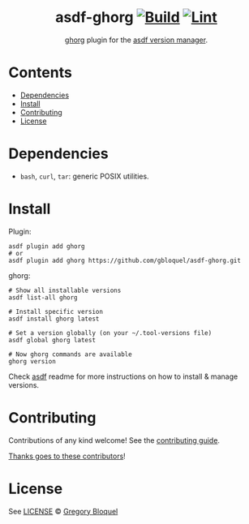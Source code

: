 <div align="center">

# asdf-ghorg [![Build](https://github.com/gbloquel/asdf-ghorg/actions/workflows/build.yml/badge.svg)](https://github.com/gbloquel/asdf-ghorg/actions/workflows/build.yml) [![Lint](https://github.com/gbloquel/asdf-ghorg/actions/workflows/lint.yml/badge.svg)](https://github.com/gbloquel/asdf-ghorg/actions/workflows/lint.yml)


[ghorg](https://github.com/gabrie30/ghorg) plugin for the [asdf version manager](https://asdf-vm.com).

</div>

# Contents

- [Dependencies](#dependencies)
- [Install](#install)
- [Contributing](#contributing)
- [License](#license)

# Dependencies

- `bash`, `curl`, `tar`: generic POSIX utilities.

# Install

Plugin:

```shell
asdf plugin add ghorg
# or
asdf plugin add ghorg https://github.com/gbloquel/asdf-ghorg.git
```

ghorg:

```shell
# Show all installable versions
asdf list-all ghorg

# Install specific version
asdf install ghorg latest

# Set a version globally (on your ~/.tool-versions file)
asdf global ghorg latest

# Now ghorg commands are available
ghorg version
```

Check [asdf](https://github.com/asdf-vm/asdf) readme for more instructions on how to
install & manage versions.

# Contributing

Contributions of any kind welcome! See the [contributing guide](contributing.md).

[Thanks goes to these contributors](https://github.com/gbloquel/asdf-ghorg/graphs/contributors)!

# License

See [LICENSE](LICENSE) © [Gregory Bloquel](https://github.com/gbloquel/)
